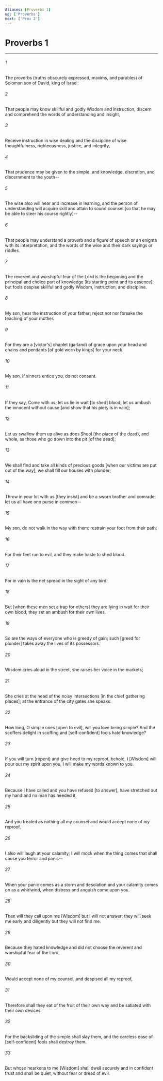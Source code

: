 ```yaml
---
Aliases: [Proverbs 1]
up: ['Proverbs']
next: ['Prov 2']
---
```

# Proverbs 1

***


###### 1 


The proverbs (truths obscurely expressed, maxims, and parables) of Solomon son of David, king of Israel: 


###### 2 


That people may know skillful and godly Wisdom and instruction, discern and comprehend the words of understanding and insight, 


###### 3 


Receive instruction in wise dealing and the discipline of wise thoughtfulness, righteousness, justice, and integrity, 


###### 4 


That prudence may be given to the simple, and knowledge, discretion, and discernment to the youth-- 


###### 5 


The wise also will hear and increase in learning, and the person of understanding will acquire skill and attain to sound counsel [so that he may be able to steer his course rightly]-- 


###### 6 


That people may understand a proverb and a figure of speech or an enigma with its interpretation, and the words of the wise and their dark sayings or riddles. 


###### 7 


The reverent and worshipful fear of the Lord is the beginning and the principal and choice part of knowledge [its starting point and its essence]; but fools despise skillful and godly Wisdom, instruction, and discipline. 


###### 8 


My son, hear the instruction of your father; reject not nor forsake the teaching of your mother. 


###### 9 


For they are a [victor's] chaplet (garland) of grace upon your head and chains and pendants [of gold worn by kings] for your neck. 


###### 10 


My son, if sinners entice you, do not consent. 


###### 11 


If they say, Come with us; let us lie in wait [to shed] blood, let us ambush the innocent without cause [and show that his piety is in vain]; 


###### 12 


Let us swallow them up alive as does Sheol (the place of the dead), and whole, as those who go down into the pit [of the dead]; 


###### 13 


We shall find and take all kinds of precious goods [when our victims are put out of the way], we shall fill our houses with plunder; 


###### 14 


Throw in your lot with us [they insist] and be a sworn brother and comrade; let us all have one purse in common-- 


###### 15 


My son, do not walk in the way with them; restrain your foot from their path; 


###### 16 


For their feet run to evil, and they make haste to shed blood. 


###### 17 


For in vain is the net spread in the sight of any bird! 


###### 18 


But [when these men set a trap for others] they are lying in wait for their own blood; they set an ambush for their own lives. 


###### 19 


So are the ways of everyone who is greedy of gain; such [greed for plunder] takes away the lives of its possessors. 


###### 20 


Wisdom cries aloud in the street, she raises her voice in the markets; 


###### 21 


She cries at the head of the noisy intersections [in the chief gathering places]; at the entrance of the city gates she speaks: 


###### 22 


How long, O simple ones [open to evil], will you love being simple? And the scoffers delight in scoffing and [self-confident] fools hate knowledge? 


###### 23 


If you will turn (repent) and give heed to my reproof, behold, I [Wisdom] will pour out my spirit upon you, I will make my words known to you. 


###### 24 


Because I have called and you have refused [to answer], have stretched out my hand and no man has heeded it, 


###### 25 


And you treated as nothing all my counsel and would accept none of my reproof, 


###### 26 


I also will laugh at your calamity; I will mock when the thing comes that shall cause you terror and panic-- 


###### 27 


When your panic comes as a storm and desolation and your calamity comes on as a whirlwind, when distress and anguish come upon you. 


###### 28 


Then will they call upon me [Wisdom] but I will not answer; they will seek me early and diligently but they will not find me. 


###### 29 


Because they hated knowledge and did not choose the reverent and worshipful fear of the Lord, 


###### 30 


Would accept none of my counsel, and despised all my reproof, 


###### 31 


Therefore shall they eat of the fruit of their own way and be satiated with their own devices. 


###### 32 


For the backsliding of the simple shall slay them, and the careless ease of [self-confident] fools shall destroy them. 


###### 33 


But whoso hearkens to me [Wisdom] shall dwell securely and in confident trust and shall be quiet, without fear or dread of evil.
